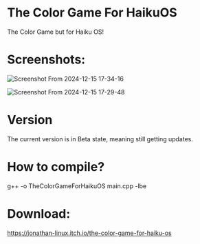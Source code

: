 # The Color Game For HaikuOS
The Color Game but for Haiku OS!
# Screenshots:

![Screenshot From 2024-12-15 17-34-16](https://github.com/user-attachments/assets/27b104ec-fc06-4ae3-9a92-278e9cc773c8)


![Screenshot From 2024-12-15 17-29-48](https://github.com/user-attachments/assets/bcbbab89-f2c2-4de1-b7c4-0b572b37fd8c)



# Version
The current version is in Beta state, meaning still getting updates.

# How to compile?
g++ -o TheColorGameForHaikuOS main.cpp -lbe

# Download:
https://jonathan-linux.itch.io/the-color-game-for-haiku-os
